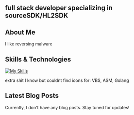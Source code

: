 ## full stack developer specializing in sourceSDK/HL2SDK



## About Me

I like reversing malware

## Skills & Technologies

[![My Skills](https://skillicons.dev/icons?i=java,py,c,cpp,cs,ts,js,lua,php,ruby,html,css,kotlin,mysql,sqlite,maven,gradle,rust,discordjs,bash,coffeescript,cmake,bootstrap,nodejs,cloudflare,swift,react&perline=8)](https://skillicons.dev)

extra shit I know but couldnt find icons for: VBS, ASM, Golang

## Latest Blog Posts

Currently, I don't have any blog posts. Stay tuned for updates!
